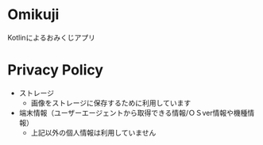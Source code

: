 # Omikuji
Kotlinによるおみくじアプリ

# Privacy Policy
- ストレージ
    - 画像をストレージに保存するために利用しています
- 端末情報（ユーザーエージェントから取得できる情報/ＯＳver情報や機種情報）
    - 上記以外の個人情報は利用していません
